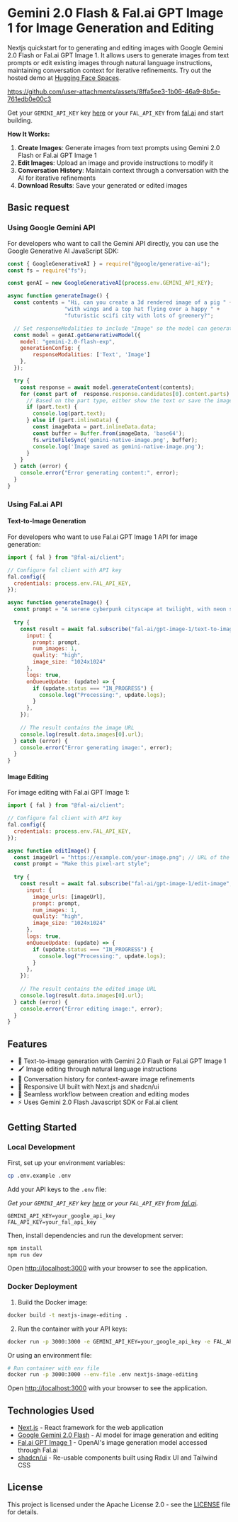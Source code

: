 # Gemini 2.0 Flash & Fal.ai GPT Image 1 for Image Generation and Editing

Nextjs quickstart for to generating and editing images with Google Gemini 2.0 Flash or Fal.ai GPT Image 1. It allows users to generate images from text prompts or edit existing images through natural language instructions, maintaining conversation context for iterative refinements. Try out the hosted demo at [Hugging Face Spaces](https://huggingface.co/spaces/philschmid/image-generation-editing).


https://github.com/user-attachments/assets/8ffa5ee3-1b06-46a9-8b5e-761edb0e00c3


Get your `GEMINI_API_KEY` key [here](https://ai.google.dev/gemini-api/docs/api-key) or your `FAL_API_KEY` from [fal.ai](https://fal.ai/) and start building. 

**How It Works:**

1. **Create Images**: Generate images from text prompts using Gemini 2.0 Flash or Fal.ai GPT Image 1
2. **Edit Images**: Upload an image and provide instructions to modify it
3. **Conversation History**: Maintain context through a conversation with the AI for iterative refinements
4. **Download Results**: Save your generated or edited images

## Basic request 

### Using Google Gemini API

For developers who want to call the Gemini API directly, you can use the Google Generative AI JavaScript SDK:

```javascript
const { GoogleGenerativeAI } = require("@google/generative-ai");
const fs = require("fs");

const genAI = new GoogleGenerativeAI(process.env.GEMINI_API_KEY);

async function generateImage() {
  const contents = "Hi, can you create a 3d rendered image of a pig " +
                  "with wings and a top hat flying over a happy " +
                  "futuristic scifi city with lots of greenery?";

  // Set responseModalities to include "Image" so the model can generate 
  const model = genAI.getGenerativeModel({
    model: "gemini-2.0-flash-exp",
    generationConfig: {
        responseModalities: ['Text', 'Image']
    },
  });

  try {
    const response = await model.generateContent(contents);
    for (const part of  response.response.candidates[0].content.parts) {
      // Based on the part type, either show the text or save the image
      if (part.text) {
        console.log(part.text);
      } else if (part.inlineData) {
        const imageData = part.inlineData.data;
        const buffer = Buffer.from(imageData, 'base64');
        fs.writeFileSync('gemini-native-image.png', buffer);
        console.log('Image saved as gemini-native-image.png');
      }
    }
  } catch (error) {
    console.error("Error generating content:", error);
  }
}
```

### Using Fal.ai API

#### Text-to-Image Generation

For developers who want to use Fal.ai GPT Image 1 API for image generation:

```javascript
import { fal } from "@fal-ai/client";

// Configure fal client with API key
fal.config({
  credentials: process.env.FAL_API_KEY,
});

async function generateImage() {
  const prompt = "A serene cyberpunk cityscape at twilight, with neon signs glowing in vibrant blues and purples";
  
  try {
    const result = await fal.subscribe("fal-ai/gpt-image-1/text-to-image", {
      input: {
        prompt: prompt,
        num_images: 1,
        quality: "high",
        image_size: "1024x1024"
      },
      logs: true,
      onQueueUpdate: (update) => {
        if (update.status === "IN_PROGRESS") {
          console.log("Processing:", update.logs);
        }
      },
    });
    
    // The result contains the image URL
    console.log(result.data.images[0].url);
  } catch (error) {
    console.error("Error generating image:", error);
  }
}
```

#### Image Editing

For image editing with Fal.ai GPT Image 1:

```javascript
import { fal } from "@fal-ai/client";

// Configure fal client with API key
fal.config({
  credentials: process.env.FAL_API_KEY,
});

async function editImage() {
  const imageUrl = "https://example.com/your-image.png"; // URL of the image to edit
  const prompt = "Make this pixel-art style";
  
  try {
    const result = await fal.subscribe("fal-ai/gpt-image-1/edit-image", {
      input: {
        image_urls: [imageUrl],
        prompt: prompt,
        num_images: 1,
        quality: "high",
        image_size: "1024x1024"
      },
      logs: true,
      onQueueUpdate: (update) => {
        if (update.status === "IN_PROGRESS") {
          console.log("Processing:", update.logs);
        }
      },
    });
    
    // The result contains the edited image URL
    console.log(result.data.images[0].url);
  } catch (error) {
    console.error("Error editing image:", error);
  }
}
```

## Features

- 🎨 Text-to-image generation with Gemini 2.0 Flash or Fal.ai GPT Image 1
- 🖌️ Image editing through natural language instructions
- 💬 Conversation history for context-aware image refinements
- 📱 Responsive UI built with Next.js and shadcn/ui
- 🔄 Seamless workflow between creation and editing modes
- ⚡ Uses Gemini 2.0 Flash Javascript SDK or Fal.ai client

## Getting Started

### Local Development

First, set up your environment variables:

```bash
cp .env.example .env
```

Add your API keys to the `.env` file: 

_Get your `GEMINI_API_KEY` key [here](https://ai.google.dev/gemini-api/docs/api-key) or your `FAL_API_KEY` from [fal.ai](https://fal.ai/)._

```
GEMINI_API_KEY=your_google_api_key
FAL_API_KEY=your_fal_api_key
```

Then, install dependencies and run the development server:

```bash
npm install
npm run dev
```

Open [http://localhost:3000](http://localhost:3000) with your browser to see the application.

### Docker Deployment

1. Build the Docker image:

```bash
docker build -t nextjs-image-editing .
```

2. Run the container with your API keys:

```bash
docker run -p 3000:3000 -e GEMINI_API_KEY=your_google_api_key -e FAL_API_KEY=your_fal_api_key nextjs-image-editing
```

Or using an environment file:

```bash
# Run container with env file
docker run -p 3000:3000 --env-file .env nextjs-image-editing
```

Open [http://localhost:3000](http://localhost:3000) with your browser to see the application.

## Technologies Used

- [Next.js](https://nextjs.org/) - React framework for the web application
- [Google Gemini 2.0 Flash](https://deepmind.google/technologies/gemini/) - AI model for image generation and editing
- [Fal.ai GPT Image 1](https://fal.ai/models) - OpenAI's image generation model accessed through Fal.ai
- [shadcn/ui](https://ui.shadcn.com/) - Re-usable components built using Radix UI and Tailwind CSS 

## License

This project is licensed under the Apache License 2.0 - see the [LICENSE](./LICENSE) file for details.
